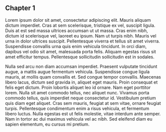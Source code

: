 ## Chapter 1

Lorem ipsum dolor sit amet, consectetur adipiscing elit. Mauris aliquam dictum imperdiet. Cras at sem scelerisque, tristique ex vel, suscipit ligula. Duis at est sed massa ultrices accumsan ut ut massa. Cras enim nibh, dictum id scelerisque vel, laoreet eu ipsum. Nam ut turpis nibh. Mauris vel urna in dolor ultrices suscipit. Pellentesque viverra et tellus sit amet viverra. Suspendisse convallis urna quis enim vehicula tincidunt. In orci diam, dapibus vel odio sit amet, malesuada porta felis. Aliquam egestas risus sit amet efficitur tempus. Pellentesque sollicitudin sollicitudin est in sodales.

Nulla sed arcu non diam accumsan imperdiet. Praesent vulputate tincidunt augue, a mattis augue fermentum vehicula. Suspendisse congue ligula mauris, at mollis quam convallis et. Sed congue tempor convallis. Maecenas libero lacus, dictum sed gravida in, aliquet eget mauris. Proin consequat et felis eget dictum. Proin lobortis aliquet leo id ornare. Nam eget porttitor lorem. Nulla sit amet commodo tellus, nec aliquet nunc. Vivamus porta commodo tellus, quis imperdiet neque consectetur id. Vestibulum pretium quis diam eget aliquet. Cras sem mauris, feugiat at sem vitae, ornare feugiat turpis. Pellentesque condimentum enim a risus vehicula, et fermentum libero luctus. Nulla egestas est ut felis molestie, vitae interdum ante semper. Nam in tortor ac dui maximus vehicula vel ac nibh. Sed eleifend diam eu sapien elementum, eu cursus mi pretium.
